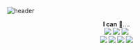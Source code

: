 ![header](https://capsule-render.vercel.app/api?type=transparent&color=111111&fontColor=333333&height=200&section=header&text=WELC😐ME!&fontSize=70&fontAlign=60)

<div align="center"><b>I can</b>&nbsp;🐢....</div>  
<div align="center"><img src="https://img.shields.io/badge/HTML5-E34F26?style=for-the-badge&logo=HTML5&logoColor=white"/> <img src="https://img.shields.io/badge/CSS3-1572B6?style=for-the-badge&logo=CSS3&logoColor=white"/>  <img src="https://img.shields.io/badge/SCSS-CC6699?style=for-the-badge&logo=sass&logoColor=white"/> <br><img src="https://img.shields.io/badge/JavaScript-F7DF1E?style=for-the-badge&logo=JavaScript&logoColor=black"/>  <img src="https://img.shields.io/badge/JQuery-0769AD?style=for-the-badge&logo=JQuery&logoColor=white"/> <img src="https://img.shields.io/badge/React-61DAFB?style=for-the-badge&logo=React&logoColor=black"/>  <img src="https://img.shields.io/badge/Axios-5A29E4?style=for-the-badge&logo=Axios&logoColor=white"/>  </div>
